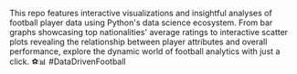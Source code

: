 This repo features interactive visualizations and insightful analyses of football player data using Python's data science ecosystem. From bar graphs showcasing top nationalities' average ratings to interactive scatter plots revealing the relationship between player attributes and overall performance, explore the dynamic world of football analytics with just a click. ⚽📊 #DataDrivenFootball
